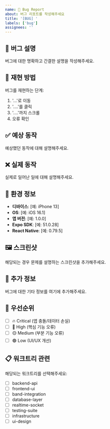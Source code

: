 ```yaml
---
name: 🐛 Bug Report
about: 버그 리포트를 작성해주세요
title: '[BUG] '
labels: ['bug']
assignees: ''
---
```


## 🐛 버그 설명
버그에 대한 명확하고 간결한 설명을 작성해주세요.

## 🔄 재현 방법
버그를 재현하는 단계:
1. '...'로 이동
2. '....'를 클릭
3. '....'까지 스크롤
4. 오류 확인

## ✅ 예상 동작
예상했던 동작에 대해 설명해주세요.

## ❌ 실제 동작
실제로 일어난 일에 대해 설명해주세요.

## 📱 환경 정보
- **디바이스**: [예: iPhone 13]
- **OS**: [예: iOS 16.1]
- **앱 버전**: [예: 1.0.0]
- **Expo SDK**: [예: 51.0.28]
- **React Native**: [예: 0.79.5]

## 🖼️ 스크린샷
해당되는 경우 문제를 설명하는 스크린샷을 추가해주세요.

## 📝 추가 정보
버그에 대한 기타 정보를 여기에 추가해주세요.

## 🎯 우선순위
- [ ] 🔥 Critical (앱 충돌/데이터 손실)
- [ ] 🔴 High (핵심 기능 오류)
- [ ] 🟡 Medium (부분 기능 오류)
- [ ] 🟢 Low (UI/UX 개선)

## 📋 워크트리 관련
해당되는 워크트리를 선택해주세요:
- [ ] backend-api
- [ ] frontend-ui
- [ ] band-integration
- [ ] database-layer
- [ ] realtime-socket
- [ ] testing-suite
- [ ] infrastructure
- [ ] ui-design